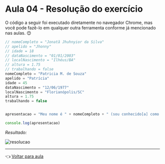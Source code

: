 # Aula 04 - Resolução do exercício

O código a seguir foi executado diretamente no navegador Chrome, mas você pode fazê-lo em qualquer outra ferramenta conforme já mencionado nas aulas. 😊

```javascript
// nomeCompleto = "Jonatã Jhuhnyior da Silva"
// apelido = "Jhonny"
// idade = 18
// dataNascimento = "01/01/2003"
// localNascimento = "Ilhéus/BA"
// altura = 1.75
// trabalhando = false
nomeCompleto = "Patricia M. de Souza"
apelido = "Patrícia"
idade = 45
dataNascimento = "12/06/1977"
localNascimento = "Florianópolis/SC"
altura = 1.75
trabalhando = false


apresentacao = "Meu nome é " + nomeCompleto + " (sou conhecido[a] como " + apelido + ") e tenho " + idade + " anos. Nasci no dia " + dataNascimento + ", na cidade de " + localNascimento + ". Tenho " + altura + "m de altura e atualmente estou " + (trabalhando ? "empregado" : "desempregado") + "."

console.log(apresentacao)
```

_Resultado:_

![resolucao](img/resolucao.png)

---
👈 [Voltar para aula](aula.md)